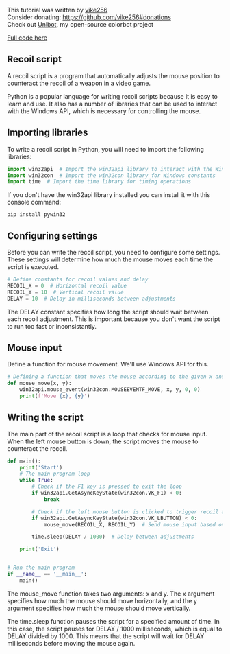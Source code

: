 This tutorial was written by [vike256](https://github.com/vike256/)  
Consider donating: https://github.com/vike256#donations  
Check out [Unibot](https://github.com/vike256/Unibot), my open-source colorbot project  

[Full code here](https://github.com/vike256/tutorials/blob/main/recoil-script/main.py)  

## Recoil script
A recoil script is a program that automatically adjusts the mouse position to counteract the recoil of a weapon in a video game.  

Python is a popular language for writing recoil scripts because it is easy to learn and use. It also has a number of libraries that can be used to interact with the Windows API, which is necessary for controlling the mouse.

## Importing libraries
To write a recoil script in Python, you will need to import the following libraries:
```py
import win32api  # Import the win32api library to interact with the Windows API
import win32con  # Import the win32con library for Windows constants
import time  # Import the time library for timing operations
```

If you don't have the win32api library installed you can install it with this console command:  
```
pip install pywin32
```

## Configuring settings
Before you can write the recoil script, you need to configure some settings. These settings will determine how much the mouse moves each time the script is executed.
```py
# Define constants for recoil values and delay
RECOIL_X = 0  # Horizontal recoil value
RECOIL_Y = 10  # Vertical recoil value
DELAY = 10  # Delay in milliseconds between adjustments
```
The DELAY constant specifies how long the script should wait between each recoil adjustment. This is important because you don't want the script to run too fast or inconsistantly.

## Mouse input
Define a function for mouse movement. We'll use Windows API for this.
```py
# Defining a function that moves the mouse according to the given x and y value
def mouse_move(x, y):
    win32api.mouse_event(win32con.MOUSEEVENTF_MOVE, x, y, 0, 0)
    print(f'Move {x}, {y}')
```

## Writing the script
The main part of the recoil script is a loop that checks for mouse input. When the left mouse button is down, the script moves the mouse to counteract the recoil.
```py
def main():
    print('Start')
    # The main program loop
    while True:
        # Check if the F1 key is pressed to exit the loop
        if win32api.GetAsyncKeyState(win32con.VK_F1) < 0:
            break

        # Check if the left mouse button is clicked to trigger recoil adjustment
        if win32api.GetAsyncKeyState(win32con.VK_LBUTTON) < 0:
            mouse_move(RECOIL_X, RECOIL_Y)  # Send mouse input based on recoil values

        time.sleep(DELAY / 1000)  # Delay between adjustments

    print('Exit')


# Run the main program
if __name__ == '__main__':
    main()
```

The mouse_move function takes two arguments: x and y. The x argument specifies how much the mouse should move horizontally, and the y argument specifies how much the mouse should move vertically.

The time.sleep function pauses the script for a specified amount of time. In this case, the script pauses for DELAY / 1000 milliseconds, which is equal to DELAY divided by 1000. This means that the script will wait for DELAY milliseconds before moving the mouse again.
